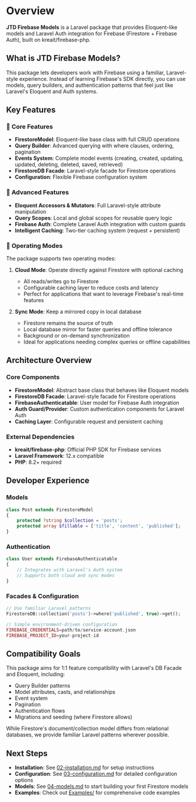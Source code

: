 # Overview

**JTD Firebase Models** is a Laravel package that provides Eloquent-like models and Laravel Auth integration for Firebase (Firestore + Firebase Auth), built on kreait/firebase-php.

## What is JTD Firebase Models?

This package lets developers work with Firebase using a familiar, Laravel-style experience. Instead of learning Firebase's SDK directly, you can use models, query builders, and authentication patterns that feel just like Laravel's Eloquent and Auth systems.

## Key Features

### 🎯 **Core Features**
- **FirestoreModel**: Eloquent-like base class with full CRUD operations
- **Query Builder**: Advanced querying with where clauses, ordering, pagination
- **Events System**: Complete model events (creating, created, updating, updated, deleting, deleted, saved, retrieved)
- **FirestoreDB Facade**: Laravel-style facade for Firestore operations
- **Configuration**: Flexible Firebase configuration system

### 🚀 **Advanced Features**
- **Eloquent Accessors & Mutators**: Full Laravel-style attribute manipulation
- **Query Scopes**: Local and global scopes for reusable query logic
- **Firebase Auth**: Complete Laravel Auth integration with custom guards
- **Intelligent Caching**: Two-tier caching system (request + persistent)

### 🔄 **Operating Modes**

The package supports two operating modes:

1. **Cloud Mode**: Operate directly against Firestore with optional caching
   - All reads/writes go to Firestore
   - Configurable caching layer to reduce costs and latency
   - Perfect for applications that want to leverage Firebase's real-time features

2. **Sync Mode**: Keep a mirrored copy in local database
   - Firestore remains the source of truth
   - Local database mirror for faster queries and offline tolerance
   - Background or on-demand synchronization
   - Ideal for applications needing complex queries or offline capabilities

## Architecture Overview

### Core Components

- **FirestoreModel**: Abstract base class that behaves like Eloquent models
- **FirestoreDB Facade**: Laravel-style facade for Firestore operations
- **FirebaseAuthenticatable**: User model for Firebase Auth integration
- **Auth Guard/Provider**: Custom authentication components for Laravel Auth
- **Caching Layer**: Configurable request and persistent caching

### External Dependencies

- **kreait/firebase-php**: Official PHP SDK for Firebase services
- **Laravel Framework**: 12.x compatible
- **PHP**: 8.2+ required

## Developer Experience

### Models
```php
class Post extends FirestoreModel 
{
    protected ?string $collection = 'posts';
    protected array $fillable = ['title', 'content', 'published'];
}
```

### Authentication
```php
class User extends FirebaseAuthenticatable 
{
    // Integrates with Laravel's Auth system
    // Supports both cloud and sync modes
}
```

### Facades & Configuration
```php
// Use familiar Laravel patterns
FirestoreDB::collection('posts')->where('published', true)->get();

// Simple environment-driven configuration
FIREBASE_CREDENTIALS=path/to/service-account.json
FIREBASE_PROJECT_ID=your-project-id
```

## Compatibility Goals

This package aims for 1:1 feature compatibility with Laravel's DB Facade and Eloquent, including:

- Query Builder patterns
- Model attributes, casts, and relationships
- Event system
- Pagination
- Authentication flows
- Migrations and seeding (where Firestore allows)

While Firestore's document/collection model differs from relational databases, we provide familiar Laravel patterns wherever possible.

## Next Steps

- **Installation**: See [02-installation.md](02-installation.md) for setup instructions
- **Configuration**: See [03-configuration.md](03-configuration.md) for detailed configuration options
- **Models**: See [04-models.md](04-models.md) to start building your first Firestore models
- **Examples**: Check out [Examples/](Examples/) for comprehensive code examples

